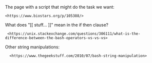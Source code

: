 The page with a script that might do the task we want:

    <https://www.biostars.org/p/105388/>

What does "[[    stuff... ]]" mean in the if then clause?

     <https://unix.stackexchange.com/questions/306111/what-is-the-difference-between-the-bash-operators-vs-vs-vs>


Other string manipulations:

      <https://www.thegeekstuff.com/2010/07/bash-string-manipulation>
